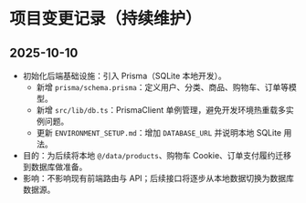 # 项目变更记录（持续维护）

## 2025-10-10

- 初始化后端基础设施：引入 Prisma（SQLite 本地开发）。
  - 新增 `prisma/schema.prisma`：定义用户、分类、商品、购物车、订单等模型。
  - 新增 `src/lib/db.ts`：PrismaClient 单例管理，避免开发环境热重载多实例问题。
  - 更新 `ENVIRONMENT_SETUP.md`：增加 `DATABASE_URL` 并说明本地 SQLite 用法。
- 目的：为后续将本地 `@/data/products`、购物车 Cookie、订单支付履约迁移到数据库做准备。
- 影响：不影响现有前端路由与 API；后续接口将逐步从本地数据切换为数据库数据源。


